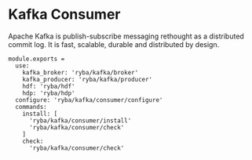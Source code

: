 
# Kafka Consumer

Apache Kafka is publish-subscribe messaging rethought as a distributed commit
log. It is fast, scalable, durable and distributed by design.

    module.exports = 
      use:
        kafka_broker: 'ryba/kafka/broker'
        kafka_producer: 'ryba/kafka/producer'
        hdf: 'ryba/hdf'
        hdp: 'ryba/hdp'
      configure: 'ryba/kafka/consumer/configure'
      commands:
        install: [
          'ryba/kafka/consumer/install'
          'ryba/kafka/consumer/check'
        ]
        check:
          'ryba/kafka/consumer/check'
